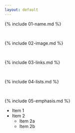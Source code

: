 ```yaml
---
layout: default
---
```


{% include 01-name.md %}

<br>

{% include 02-image.md %}

<br>

{% include 03-links.md %}

<br>

{% include 04-lists.md %}

<br>

{% include 05-emphasis.md %}


* Item 1
* Item 2
  * Item 2a
  * Item 2b
